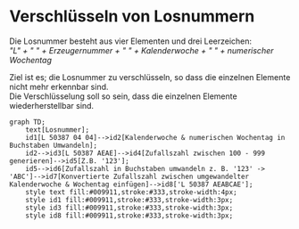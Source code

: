 # Verschlüsseln von Losnummern  
Die Losnummer besteht aus vier Elementen und drei Leerzeichen:  
*"L" + " " + Erzeugernummer + " " + Kalenderwoche + " " + numerischer Wochentag*  
  
Ziel ist es; die Losnummer zu verschlüsseln, so dass die einzelnen Elemente nicht mehr erkennbar sind.  
Die Verschlüsselung soll so sein, dass die einzelnen Elemente wiederherstellbar sind.  
   
```mermaid
graph TD;
    text[Losnummer];
    id1[L 50387 04 04]-->id2[Kalenderwoche & numerischen Wochentag in Buchstaben Umwandeln];
    id2-->id3[L 50387 AEAE]-->id4[Zufallszahl zwischen 100 - 999 generieren]-->id5[Z.B. '123'];
    id5-->id6[Zufallszahl in Buchstaben umwandeln z. B. '123' -> 'ABC']-->id7[Konvertierte Zufallszahl zwischen umgewandelter Kalenderwoche & Wochentag einfügen]-->id8['L 50387 AEABCAE'];
    style text fill:#009911,stroke:#333,stroke-width:4px;
    style id1 fill:#009911,stroke:#333,stroke-width:3px;
    style id3 fill:#009911,stroke:#333,stroke-width:3px;
    style id8 fill:#009911,stroke:#333,stroke-width:3px;
```
